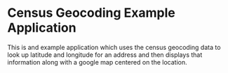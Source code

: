 # Census Geocoding Example Application

This is and example application which uses the census geocoding data to look up latitude and longitude for an address and then displays that information along with a google map centered on the location.
